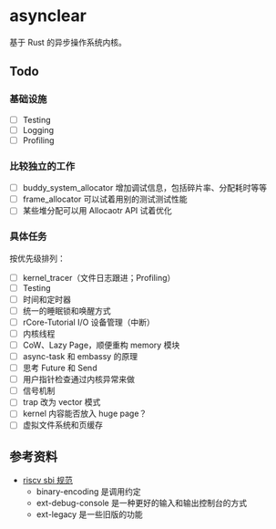 # asynclear

基于 Rust 的异步操作系统内核。

## Todo

### 基础设施

- [ ] Testing
- [ ] Logging
- [ ] Profiling

### 比较独立的工作

- [ ] buddy_system_allocator 增加调试信息，包括碎片率、分配耗时等等
- [ ] frame_allocator 可以试着用别的测试测试性能
- [ ] 某些堆分配可以用 Allocaotr API 试着优化

### 具体任务

按优先级排列：

- [ ] kernel_tracer（文件日志跟进；Profiling）
- [ ] Testing
- [ ] 时间和定时器
- [ ] 统一的睡眠锁和唤醒方式
- [ ] rCore-Tutorial I/O 设备管理（中断）
- [ ] 内核线程
- [ ] CoW、Lazy Page，顺便重构 memory 模块
- [ ] async-task 和 embassy 的原理
- [ ] 思考 Future 和 Send
- [ ] 用户指针检查通过内核异常来做
- [ ] 信号机制
- [ ] trap 改为 vector 模式
- [ ] kernel 内容能否放入 huge page？
- [ ] 虚拟文件系统和页缓存

## 参考资料

- [riscv sbi 规范](https://github.com/riscv-non-isa/riscv-sbi-doc)
    - binary-encoding 是调用约定
    - ext-debug-console 是一种更好的输入和输出控制台的方式
    - ext-legacy 是一些旧版的功能

